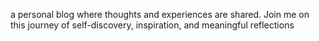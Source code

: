 a personal blog where thoughts and experiences are shared. Join me on this journey of self-discovery, inspiration, and meaningful reflections
